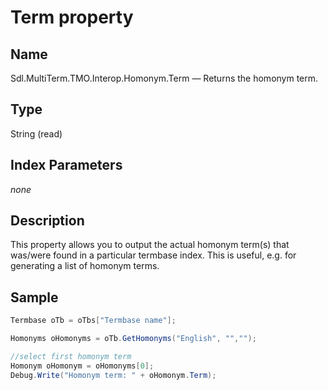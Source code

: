 # Term property

## Name

Sdl.MultiTerm.TMO.Interop.Homonym.Term —          Returns the homonym term.

## Type

String
(read)

## Index Parameters
*none*

## Description


This property allows you to output the actual homonym term(s) that was/were found in a particular termbase index. This is useful, e.g. for generating a list of homonym terms.

## Sample


```cs
Termbase oTb = oTbs["Termbase name"];

Homonyms oHomonyms = oTb.GetHomonyms("English", "","");

//select first homonym term
Homonym oHomonym = oHomonyms[0];
Debug.Write("Homonym term: " + oHomonym.Term);
```

